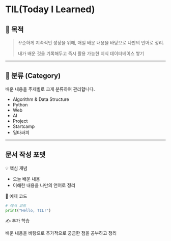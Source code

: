 # TIL(Today I Learned)

## 📌 목적

>꾸준하게 지속적인 성장을 위해, 매일 배운 내용을 바탕으로 나만의 언어로 정리.
>
>내가 배운 것을 기록해두고 즉시 활용 가능한 지식 데이터베이스 쌓기
>
---

## 📂 분류 (Category)

배운 내용을 주제별로 크게 분류하여 관리합니다.

- Algorithm & Data Structure
- Python
- Web 
- AI 
- Project
- Startcamp
- 일타싸피

---

## 문서 작성 포맷

💡 핵심 개념
- 오늘 배운 내용
- 이해한 내용을 나만의 언어로 정리

🧩 예제 코드
```python
# 예시 코드
print("Hello, TIL!")
```

✍️ 추가 학습
 
 배운 내용을 바탕으로 추가적으로 궁금한 점을 공부하고 정리

